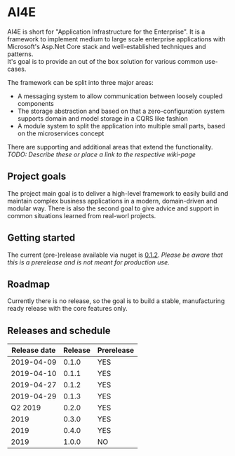 # AI4E
AI4E is short for "Application Infrastructure for the Enterprise".
It is a framework to implement medium to large scale enterprise applications with
Microsoft's Asp.Net Core stack and well-established techniques and patterns.  
It's goal is to provide an out of the box solution for various common use-cases.

The framework can be split into three major areas:
* A messaging system to allow communication between loosely coupled components
* The storage abstraction and based on that a zero-configuration system supports domain and model storage in a CQRS like fashion
* A module system to split the application into multiple small parts, based on the microservices concept

There are supporting and additional areas that extend the functionality. *TODO: Describe these or place a link to the respective wiki-page*

## Project goals
The project main goal is to deliver a high-level framework to easily build and maintain complex business applications in a modern, domain-driven and modular way. There is also the second goal to give advice and support in common situations learned from real-worl projects.

## Getting started

The current (pre-)release available via nuget is [0.1.2](https://www.nuget.org/profiles/AI4E).
*Please be aware that this is a prerelease and is not meant for production use.*

## Roadmap

Currently there is no release, so the goal is to build a stable, manufacturing ready release with the core features only.

## Releases and schedule

| Release date | Release | Prerelease |
|---|---|---|
| 2019-04-09 | 0.1.0 | YES |
| 2019-04-10 | 0.1.1 | YES |
| 2019-04-27 | 0.1.2 | YES |
| 2019-04-29 | 0.1.3 | YES |
| Q2 2019 | 0.2.0 | YES |
| 2019 | 0.3.0 | YES |
| 2019 | 0.4.0 | YES |
| 2019 | 1.0.0 | NO |
